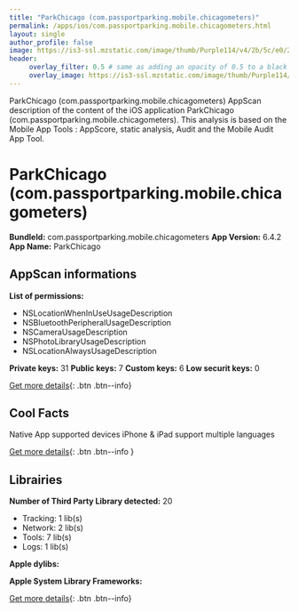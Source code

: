 ```yaml
---
title: "ParkChicago (com.passportparking.mobile.chicagometers)"
permalink: /apps/ios/com.passportparking.mobile.chicagometers.html
layout: single
author_profile: false
image: https://is3-ssl.mzstatic.com/image/thumb/Purple114/v4/2b/5c/e0/2b5ce030-bd2f-4670-6fee-0cb3390fdb71/AppIcon-1x_U007emarketing-0-10-0-85-220.png/512x512bb.jpg
header: 
     overlay_filter: 0.5 # same as adding an opacity of 0.5 to a black background
     overlay_image: https://is3-ssl.mzstatic.com/image/thumb/Purple114/v4/2b/5c/e0/2b5ce030-bd2f-4670-6fee-0cb3390fdb71/AppIcon-1x_U007emarketing-0-10-0-85-220.png/512x512bb.jpg
---
```

ParkChicago (com.passportparking.mobile.chicagometers) AppScan description of the content of the iOS application ParkChicago (com.passportparking.mobile.chicagometers). This analysis is based on the Mobile App Tools : AppScore, static analysis, Audit and the Mobile Audit App Tool.

# ParkChicago (com.passportparking.mobile.chicagometers)

**BundleId:** com.passportparking.mobile.chicagometers
**App Version:** 6.4.2
**App Name:** ParkChicago


## AppScan informations 

**List of permissions:** 
- NSLocationWhenInUseUsageDescription
- NSBluetoothPeripheralUsageDescription
- NSCameraUsageDescription
- NSPhotoLibraryUsageDescription
- NSLocationAlwaysUsageDescription
  
  
**Private keys:** 31
**Public keys:** 7
**Custom keys:** 6
**Low securit keys:** 0
  
[Get more details](/pricing.html){: .btn .btn--info}

## Cool Facts

Native App
supported devices iPhone & iPad
support multiple languages
  
[Get more details](/pricing.html){: .btn .btn--info }

## Librairies 
**Number of Third Party Library detected:** 20
- Tracking: 1 lib(s)
- Network: 2 lib(s)
- Tools: 7 lib(s)
- Logs: 1 lib(s)


**Apple dylibs:**


**Apple System Library Frameworks:**


  
[Get more details](/pricing.html){: .btn .btn--info}

